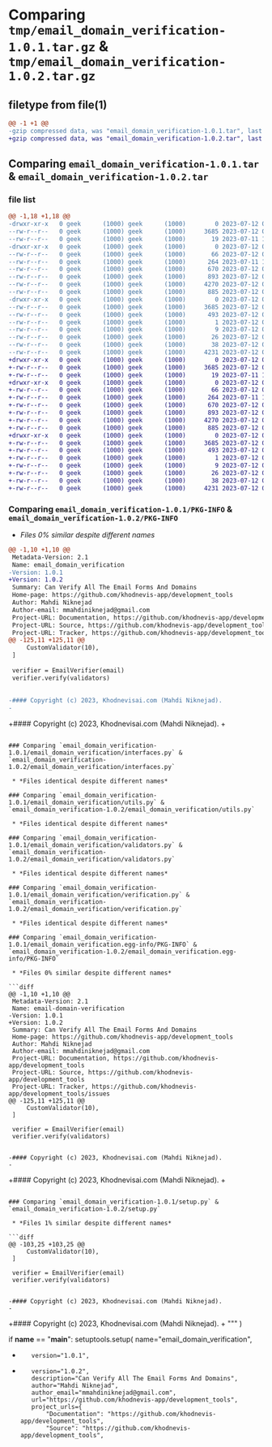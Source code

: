 # Comparing `tmp/email_domain_verification-1.0.1.tar.gz` & `tmp/email_domain_verification-1.0.2.tar.gz`

## filetype from file(1)

```diff
@@ -1 +1 @@
-gzip compressed data, was "email_domain_verification-1.0.1.tar", last modified: Wed Jul 12 07:46:28 2023, max compression
+gzip compressed data, was "email_domain_verification-1.0.2.tar", last modified: Wed Jul 12 07:47:16 2023, max compression
```

## Comparing `email_domain_verification-1.0.1.tar` & `email_domain_verification-1.0.2.tar`

### file list

```diff
@@ -1,18 +1,18 @@
-drwxr-xr-x   0 geek      (1000) geek      (1000)        0 2023-07-12 07:46:28.180560 email_domain_verification-1.0.1/
--rw-r--r--   0 geek      (1000) geek      (1000)     3685 2023-07-12 07:46:28.177560 email_domain_verification-1.0.1/PKG-INFO
--rw-r--r--   0 geek      (1000) geek      (1000)       19 2023-07-11 15:17:07.000000 email_domain_verification-1.0.1/README.md
-drwxr-xr-x   0 geek      (1000) geek      (1000)        0 2023-07-12 07:46:28.163560 email_domain_verification-1.0.1/email_domain_verification/
--rw-r--r--   0 geek      (1000) geek      (1000)       66 2023-07-12 06:04:32.000000 email_domain_verification-1.0.1/email_domain_verification/__init__.py
--rw-r--r--   0 geek      (1000) geek      (1000)      264 2023-07-11 18:04:28.000000 email_domain_verification-1.0.1/email_domain_verification/emails.py
--rw-r--r--   0 geek      (1000) geek      (1000)      670 2023-07-12 05:35:14.000000 email_domain_verification-1.0.1/email_domain_verification/interfaces.py
--rw-r--r--   0 geek      (1000) geek      (1000)      893 2023-07-12 05:46:35.000000 email_domain_verification-1.0.1/email_domain_verification/utils.py
--rw-r--r--   0 geek      (1000) geek      (1000)     4270 2023-07-12 05:42:09.000000 email_domain_verification-1.0.1/email_domain_verification/validators.py
--rw-r--r--   0 geek      (1000) geek      (1000)      885 2023-07-12 06:37:40.000000 email_domain_verification-1.0.1/email_domain_verification/verification.py
-drwxr-xr-x   0 geek      (1000) geek      (1000)        0 2023-07-12 07:46:28.176560 email_domain_verification-1.0.1/email_domain_verification.egg-info/
--rw-r--r--   0 geek      (1000) geek      (1000)     3685 2023-07-12 07:46:27.000000 email_domain_verification-1.0.1/email_domain_verification.egg-info/PKG-INFO
--rw-r--r--   0 geek      (1000) geek      (1000)      493 2023-07-12 07:46:28.000000 email_domain_verification-1.0.1/email_domain_verification.egg-info/SOURCES.txt
--rw-r--r--   0 geek      (1000) geek      (1000)        1 2023-07-12 07:46:27.000000 email_domain_verification-1.0.1/email_domain_verification.egg-info/dependency_links.txt
--rw-r--r--   0 geek      (1000) geek      (1000)        9 2023-07-12 07:46:27.000000 email_domain_verification-1.0.1/email_domain_verification.egg-info/requires.txt
--rw-r--r--   0 geek      (1000) geek      (1000)       26 2023-07-12 07:46:27.000000 email_domain_verification-1.0.1/email_domain_verification.egg-info/top_level.txt
--rw-r--r--   0 geek      (1000) geek      (1000)       38 2023-07-12 07:46:28.180560 email_domain_verification-1.0.1/setup.cfg
--rw-r--r--   0 geek      (1000) geek      (1000)     4231 2023-07-12 07:46:23.000000 email_domain_verification-1.0.1/setup.py
+drwxr-xr-x   0 geek      (1000) geek      (1000)        0 2023-07-12 07:47:16.678608 email_domain_verification-1.0.2/
+-rw-r--r--   0 geek      (1000) geek      (1000)     3685 2023-07-12 07:47:16.678608 email_domain_verification-1.0.2/PKG-INFO
+-rw-r--r--   0 geek      (1000) geek      (1000)       19 2023-07-11 15:17:07.000000 email_domain_verification-1.0.2/README.md
+drwxr-xr-x   0 geek      (1000) geek      (1000)        0 2023-07-12 07:47:16.676608 email_domain_verification-1.0.2/email_domain_verification/
+-rw-r--r--   0 geek      (1000) geek      (1000)       66 2023-07-12 06:04:32.000000 email_domain_verification-1.0.2/email_domain_verification/__init__.py
+-rw-r--r--   0 geek      (1000) geek      (1000)      264 2023-07-11 18:04:28.000000 email_domain_verification-1.0.2/email_domain_verification/emails.py
+-rw-r--r--   0 geek      (1000) geek      (1000)      670 2023-07-12 05:35:14.000000 email_domain_verification-1.0.2/email_domain_verification/interfaces.py
+-rw-r--r--   0 geek      (1000) geek      (1000)      893 2023-07-12 05:46:35.000000 email_domain_verification-1.0.2/email_domain_verification/utils.py
+-rw-r--r--   0 geek      (1000) geek      (1000)     4270 2023-07-12 05:42:09.000000 email_domain_verification-1.0.2/email_domain_verification/validators.py
+-rw-r--r--   0 geek      (1000) geek      (1000)      885 2023-07-12 06:37:40.000000 email_domain_verification-1.0.2/email_domain_verification/verification.py
+drwxr-xr-x   0 geek      (1000) geek      (1000)        0 2023-07-12 07:47:16.678608 email_domain_verification-1.0.2/email_domain_verification.egg-info/
+-rw-r--r--   0 geek      (1000) geek      (1000)     3685 2023-07-12 07:47:15.000000 email_domain_verification-1.0.2/email_domain_verification.egg-info/PKG-INFO
+-rw-r--r--   0 geek      (1000) geek      (1000)      493 2023-07-12 07:47:16.000000 email_domain_verification-1.0.2/email_domain_verification.egg-info/SOURCES.txt
+-rw-r--r--   0 geek      (1000) geek      (1000)        1 2023-07-12 07:47:15.000000 email_domain_verification-1.0.2/email_domain_verification.egg-info/dependency_links.txt
+-rw-r--r--   0 geek      (1000) geek      (1000)        9 2023-07-12 07:47:16.000000 email_domain_verification-1.0.2/email_domain_verification.egg-info/requires.txt
+-rw-r--r--   0 geek      (1000) geek      (1000)       26 2023-07-12 07:47:16.000000 email_domain_verification-1.0.2/email_domain_verification.egg-info/top_level.txt
+-rw-r--r--   0 geek      (1000) geek      (1000)       38 2023-07-12 07:47:16.678608 email_domain_verification-1.0.2/setup.cfg
+-rw-r--r--   0 geek      (1000) geek      (1000)     4231 2023-07-12 07:47:12.000000 email_domain_verification-1.0.2/setup.py
```

### Comparing `email_domain_verification-1.0.1/PKG-INFO` & `email_domain_verification-1.0.2/PKG-INFO`

 * *Files 0% similar despite different names*

```diff
@@ -1,10 +1,10 @@
 Metadata-Version: 2.1
 Name: email_domain_verification
-Version: 1.0.1
+Version: 1.0.2
 Summary: Can Verify All The Email Forms And Domains
 Home-page: https://github.com/khodnevis-app/development_tools
 Author: Mahdi Niknejad
 Author-email: mmahdiniknejad@gmail.com
 Project-URL: Documentation, https://github.com/khodnevis-app/development_tools
 Project-URL: Source, https://github.com/khodnevis-app/development_tools
 Project-URL: Tracker, https://github.com/khodnevis-app/development_tools/issues
@@ -125,11 +125,11 @@
     CustomValidator(10),
 ]
 
 verifier = EmailVerifier(email)
 verifier.verify(validators)
 
 
-#### Copyright (c) 2023, Khodnevisai.com (Mahdi Niknejad).
-
 ```
 
+#### Copyright (c) 2023, Khodnevisai.com (Mahdi Niknejad).
+
```

### Comparing `email_domain_verification-1.0.1/email_domain_verification/interfaces.py` & `email_domain_verification-1.0.2/email_domain_verification/interfaces.py`

 * *Files identical despite different names*

### Comparing `email_domain_verification-1.0.1/email_domain_verification/utils.py` & `email_domain_verification-1.0.2/email_domain_verification/utils.py`

 * *Files identical despite different names*

### Comparing `email_domain_verification-1.0.1/email_domain_verification/validators.py` & `email_domain_verification-1.0.2/email_domain_verification/validators.py`

 * *Files identical despite different names*

### Comparing `email_domain_verification-1.0.1/email_domain_verification/verification.py` & `email_domain_verification-1.0.2/email_domain_verification/verification.py`

 * *Files identical despite different names*

### Comparing `email_domain_verification-1.0.1/email_domain_verification.egg-info/PKG-INFO` & `email_domain_verification-1.0.2/email_domain_verification.egg-info/PKG-INFO`

 * *Files 0% similar despite different names*

```diff
@@ -1,10 +1,10 @@
 Metadata-Version: 2.1
 Name: email-domain-verification
-Version: 1.0.1
+Version: 1.0.2
 Summary: Can Verify All The Email Forms And Domains
 Home-page: https://github.com/khodnevis-app/development_tools
 Author: Mahdi Niknejad
 Author-email: mmahdiniknejad@gmail.com
 Project-URL: Documentation, https://github.com/khodnevis-app/development_tools
 Project-URL: Source, https://github.com/khodnevis-app/development_tools
 Project-URL: Tracker, https://github.com/khodnevis-app/development_tools/issues
@@ -125,11 +125,11 @@
     CustomValidator(10),
 ]
 
 verifier = EmailVerifier(email)
 verifier.verify(validators)
 
 
-#### Copyright (c) 2023, Khodnevisai.com (Mahdi Niknejad).
-
 ```
 
+#### Copyright (c) 2023, Khodnevisai.com (Mahdi Niknejad).
+
```

### Comparing `email_domain_verification-1.0.1/setup.py` & `email_domain_verification-1.0.2/setup.py`

 * *Files 1% similar despite different names*

```diff
@@ -103,25 +103,25 @@
     CustomValidator(10),
 ]
 
 verifier = EmailVerifier(email)
 verifier.verify(validators)
 
 
-#### Copyright (c) 2023, Khodnevisai.com (Mahdi Niknejad).
-
 ```
 
+#### Copyright (c) 2023, Khodnevisai.com (Mahdi Niknejad).
+
 """
 )
 
 if __name__ == "__main__":
     setuptools.setup(
         name="email_domain_verification",
-        version="1.0.1",
+        version="1.0.2",
         description="Can Verify All The Email Forms And Domains",
         author="Mahdi Niknejad",
         author_email="mmahdiniknejad@gmail.com",
         url="https://github.com/khodnevis-app/development_tools",
         project_urls={
             "Documentation": "https://github.com/khodnevis-app/development_tools",
             "Source": "https://github.com/khodnevis-app/development_tools",
```

